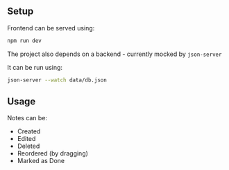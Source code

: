 ## Setup

Frontend can be served using:
```sh
npm run dev
```

The project also depends on a backend - currently mocked by `json-server`

It can be run using:
```sh
json-server --watch data/db.json
```

## Usage
Notes can be:

- Created
- Edited
- Deleted
- Reordered (by dragging)
- Marked as Done